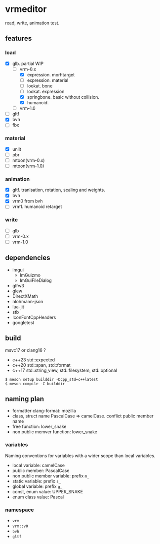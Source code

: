 # vrmeditor

read, write, animation test.

## features

### load

- [x] glb. partial WIP
  - [ ] vrm-0.x
    - [x] expression. morhtarget
    - [ ] expression. material
    - [ ] lookat. bone
    - [ ] lookat. expression
    - [x] springbone. basic without collision.
    - [x] humanoid.
  - [ ] vrm-1.0
- [ ] gltf
- [x] bvh
- [ ] fbx

### material

- [x] unlit
- [ ] pbr
- [ ] mtoon(vrm-0.x)
- [ ] mtoon(vrm-1.0)

### animation

- [x] gltf. tranlsation, rotation, scaling and weights.
- [x] bvh
- [x] vrm0 from bvh
- [ ] vrm1. humanoid retarget

### write

- [ ] glb
- [ ] vrm-0.x
- [ ] vrm-1.0

## dependencies

- imgui
  - ImGuizmo
  - ImGuiFileDialog
- glfw3
- glew
- DirectXMath
- nlohmann-json
- lua-jit
- stb
- IconFontCppHeaders
- googletest

## build

msvc17 or clang16 ?

- c++23 std::expected
- c++20 std::span, std::format
- c++17 std::string_view, std::filesystem, std::optional

```
$ meson setup builddir -Dcpp_std=c++latest
$ meson compile -C builddir
```

## naming plan

- formatter clang-format: mozilla
- class, struct name PascalCase => camelCase. conflict public member name
- free function: lower_snake
- non public memver function: lower_snake

### variables

Naming conventions for variables with a wider scope than local variables.

- local variable: camelCase
- public member: PascalCase
- non public member variable: prefix `m_`
- static variable: prefix `s_`
- global variable: prefix `g_`
- const, enum value: UPPER_SNAKE
- enum class value: Pascal

### namespace

- `vrm`
- `vrm::v0`
- `bvh`
- `gltf`
